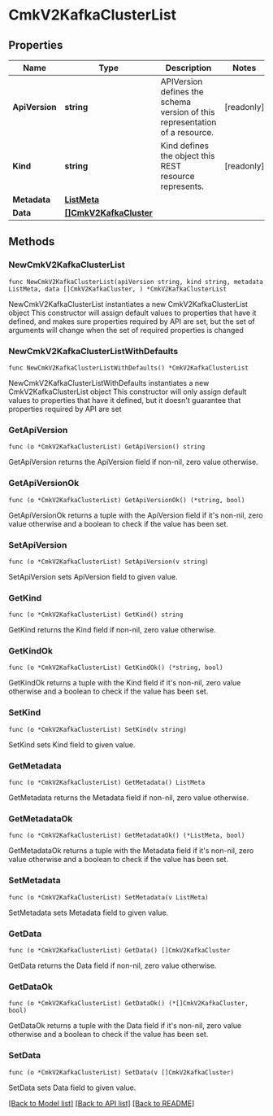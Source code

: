 # CmkV2KafkaClusterList

## Properties

Name | Type | Description | Notes
------------ | ------------- | ------------- | -------------
**ApiVersion** | **string** | APIVersion defines the schema version of this representation of a resource. | [readonly] 
**Kind** | **string** | Kind defines the object this REST resource represents. | [readonly] 
**Metadata** | [**ListMeta**](ListMeta.md) |  | 
**Data** | [**[]CmkV2KafkaCluster**](CmkV2KafkaCluster.md) |  | 

## Methods

### NewCmkV2KafkaClusterList

`func NewCmkV2KafkaClusterList(apiVersion string, kind string, metadata ListMeta, data []CmkV2KafkaCluster, ) *CmkV2KafkaClusterList`

NewCmkV2KafkaClusterList instantiates a new CmkV2KafkaClusterList object
This constructor will assign default values to properties that have it defined,
and makes sure properties required by API are set, but the set of arguments
will change when the set of required properties is changed

### NewCmkV2KafkaClusterListWithDefaults

`func NewCmkV2KafkaClusterListWithDefaults() *CmkV2KafkaClusterList`

NewCmkV2KafkaClusterListWithDefaults instantiates a new CmkV2KafkaClusterList object
This constructor will only assign default values to properties that have it defined,
but it doesn't guarantee that properties required by API are set

### GetApiVersion

`func (o *CmkV2KafkaClusterList) GetApiVersion() string`

GetApiVersion returns the ApiVersion field if non-nil, zero value otherwise.

### GetApiVersionOk

`func (o *CmkV2KafkaClusterList) GetApiVersionOk() (*string, bool)`

GetApiVersionOk returns a tuple with the ApiVersion field if it's non-nil, zero value otherwise
and a boolean to check if the value has been set.

### SetApiVersion

`func (o *CmkV2KafkaClusterList) SetApiVersion(v string)`

SetApiVersion sets ApiVersion field to given value.


### GetKind

`func (o *CmkV2KafkaClusterList) GetKind() string`

GetKind returns the Kind field if non-nil, zero value otherwise.

### GetKindOk

`func (o *CmkV2KafkaClusterList) GetKindOk() (*string, bool)`

GetKindOk returns a tuple with the Kind field if it's non-nil, zero value otherwise
and a boolean to check if the value has been set.

### SetKind

`func (o *CmkV2KafkaClusterList) SetKind(v string)`

SetKind sets Kind field to given value.


### GetMetadata

`func (o *CmkV2KafkaClusterList) GetMetadata() ListMeta`

GetMetadata returns the Metadata field if non-nil, zero value otherwise.

### GetMetadataOk

`func (o *CmkV2KafkaClusterList) GetMetadataOk() (*ListMeta, bool)`

GetMetadataOk returns a tuple with the Metadata field if it's non-nil, zero value otherwise
and a boolean to check if the value has been set.

### SetMetadata

`func (o *CmkV2KafkaClusterList) SetMetadata(v ListMeta)`

SetMetadata sets Metadata field to given value.


### GetData

`func (o *CmkV2KafkaClusterList) GetData() []CmkV2KafkaCluster`

GetData returns the Data field if non-nil, zero value otherwise.

### GetDataOk

`func (o *CmkV2KafkaClusterList) GetDataOk() (*[]CmkV2KafkaCluster, bool)`

GetDataOk returns a tuple with the Data field if it's non-nil, zero value otherwise
and a boolean to check if the value has been set.

### SetData

`func (o *CmkV2KafkaClusterList) SetData(v []CmkV2KafkaCluster)`

SetData sets Data field to given value.



[[Back to Model list]](../README.md#documentation-for-models) [[Back to API list]](../README.md#documentation-for-api-endpoints) [[Back to README]](../README.md)


